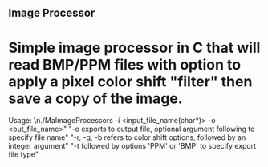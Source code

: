 ## Image Processor
# Simple image processor in C that will read BMP/PPM files with option to apply a pixel color shift "filter" then save a copy of the image.  

Usage: \n./MaImageProcessors -i <input_file_name(char*)> -o <out_file_name>"
"-o exports to output file, optional argument following to specify file name"
"-r, -g, -b refers to color shift options, followed by an integer argument"
"-t followed by options 'PPM' or 'BMP' to specify export file type"
